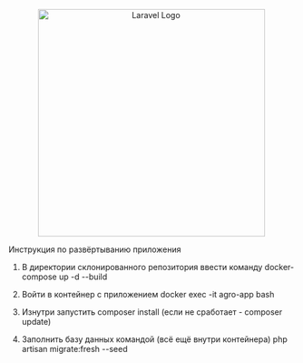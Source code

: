 <p align="center"><a href="https://static.tildacdn.com/tild3731-3932-4564-a231-666132316666/Logo.svg" target="_blank"><img src="https://static.tildacdn.com/tild3731-3932-4564-a231-666132316666/Logo.svg" width="400" alt="Laravel Logo"></a></p>

Инструкция по развёртыванию приложения

1. В директории склонированного репозитория ввести команду docker-compose up -d --build

2. Войти в контейнер с приложением docker exec -it agro-app bash

3. Изнутри запустить composer install (если не сработает - composer update)

4. Заполнить базу данных командой (всё ещё внутри контейнера) php artisan migrate:fresh --seed


